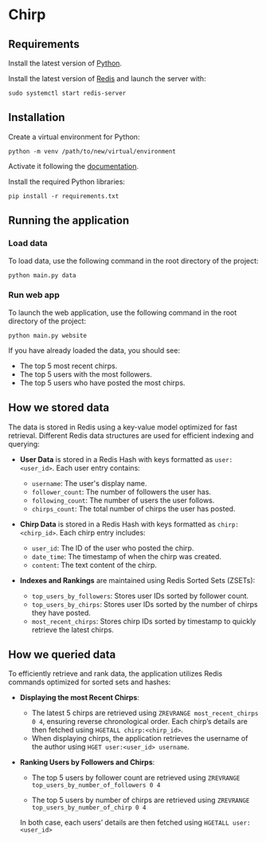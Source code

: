 # Chirp

## Requirements

Install the latest version of [Python](https://www.python.org/downloads/).

Install the latest version of [Redis](https://redis.io/docs/latest/operate/oss_and_stack/install/install-redis/) and launch the server with:

```
sudo systemctl start redis-server
```

## Installation

Create a virtual environment for Python:

```
python -m venv /path/to/new/virtual/environment
```

Activate it following the [documentation](https://docs.python.org/3/library/venv.html).

Install the required Python libraries:

```
pip install -r requirements.txt
```

## Running the application

### Load data

To load data, use the following command in the root directory of the project:

```
python main.py data
```

### Run web app

To launch the web application, use the following command in the root directory of the project:

```
python main.py website
```

If you have already loaded the data, you should see:

- The top 5 most recent chirps.
- The top 5 users with the most followers.
- The top 5 users who have posted the most chirps.

## How we stored data

The data is stored in Redis using a key-value model optimized for fast retrieval. Different Redis data structures are used for efficient indexing and querying:

- **User Data** is stored in a Redis Hash with keys formatted as `user:<user_id>`. Each user entry contains:

  - `username`: The user's display name.
  - `follower_count`: The number of followers the user has.
  - `following_count`: The number of users the user follows.
  - `chirps_count`: The total number of chirps the user has posted.

- **Chirp Data** is stored in a Redis Hash with keys formatted as `chirp:<chirp_id>`. Each chirp entry includes:

  - `user_id`: The ID of the user who posted the chirp.
  - `date_time`: The timestamp of when the chirp was created.
  - `content`: The text content of the chirp.

- **Indexes and Rankings** are maintained using Redis Sorted Sets (ZSETs):

  - `top_users_by_followers`: Stores user IDs sorted by follower count.
  - `top_users_by_chirps`: Stores user IDs sorted by the number of chirps they have posted.
  - `most_recent_chirps`: Stores chirp IDs sorted by timestamp to quickly retrieve the latest chirps.

## How we queried data

To efficiently retrieve and rank data, the application utilizes Redis commands optimized for sorted sets and hashes:



- **Displaying the most Recent Chirps**:
  - The latest 5 chirps are retrieved using `ZREVRANGE most_recent_chirps 0 4`, ensuring reverse chronological order. Each chirp’s details are then fetched using `HGETALL chirp:<chirp_id>`.
  - When displaying chirps, the application retrieves the username of the author using `HGET user:<user_id> username`.

- **Ranking Users by Followers and Chirps**:

  - The top 5 users by follower count are retrieved using `ZREVRANGE top_users_by_number_of_followers 0 4`

  - The top 5 users by number of chirps are retrieved using `ZREVRANGE top_users_by_number_of_chirp 0 4`
 
  In both case, each users’ details are then fetched using `HGETALL user:<user_id>` 
